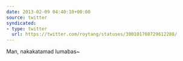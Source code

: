 ```yaml
---
date: 2013-02-09 04:40:10+00:00
source: twitter
syndicated:
- type: twitter
  url: https://twitter.com/roytang/statuses/300101760729612288/
---
```


Man, nakakatamad lumabas~